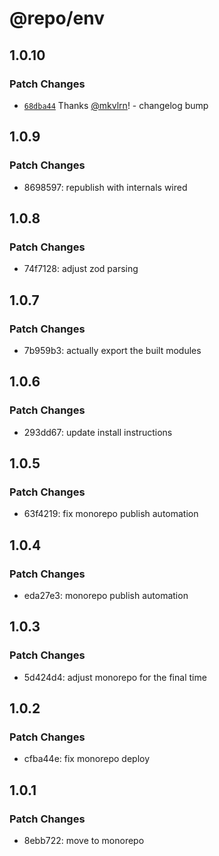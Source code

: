# @repo/env

## 1.0.10

### Patch Changes

- [`68dba44`](https://github.com/mkvlrn/tools/commit/68dba440c6cc63dc2b50e718c837c00cd4267fc3) Thanks [@mkvlrn](https://github.com/mkvlrn)! - changelog bump

## 1.0.9

### Patch Changes

- 8698597: republish with internals wired

## 1.0.8

### Patch Changes

- 74f7128: adjust zod parsing

## 1.0.7

### Patch Changes

- 7b959b3: actually export the built modules

## 1.0.6

### Patch Changes

- 293dd67: update install instructions

## 1.0.5

### Patch Changes

- 63f4219: fix monorepo publish automation

## 1.0.4

### Patch Changes

- eda27e3: monorepo publish automation

## 1.0.3

### Patch Changes

- 5d424d4: adjust monorepo for the final time

## 1.0.2

### Patch Changes

- cfba44e: fix monorepo deploy

## 1.0.1

### Patch Changes

- 8ebb722: move to monorepo
